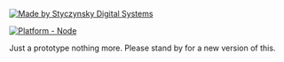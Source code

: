 [![Made by Styczynsky Digital Systems][badge sts]][link isis97]

[![Platform - Node][badge support node]][link isis97]

Just a prototype nothing more.
Please stand by for a new version of this.


[badge support node]: https://img.shields.io/badge/platform-node-green.svg?style=flat-square&logoWidth=20&logo=data%3Aimage%2Fpng%3Bbase64%2CiVBORw0KGgoAAAANSUhEUgAAAC8AAAAyCAYAAADMb4LpAAAABmJLR0QA%2FwD%2FAP%2BgvaeTAAAACXBIWXMAAA7DAAAOwwHHb6hkAAAAB3RJTUUH4AgTDxIs6TxZnwAAATRJREFUaN7t2q0OwjAQB%2FC2FoPEgMMgMaAxPAcJCYo3ICEzvAGG8A4ERULIJAZDCDMLFkGCw3MoBITB%2BnHrFv59gO1319st6VUSkSjqUlwPDkJFQahYMyNdZz4JPO7cZW7xabPsMgjrsomva63yCEJFm9OEvGfetqZtd8EIv4iGdLhMndWuaRDaeK4OMmgdRaXUkCx47rZnsgs%2F8VmhTYJI7DbRZUm%2B4M%2BkreIRaWfeJ1pnF17weUP%2FCkKJAi%2FggQceeOCBBx544IEHHnjggQce%2BH%2FBc4xeXK1PtsSD1rycnn1LaKFPiVOdz59ve5rvmpmgu%2FWZaFf7qcpXazLCvQu635zRTMp1EJnNpFwGYdvdlK%2BXu2jLhZ6AZ3b3oNfcilq57fQnKDmurLwHwPXnlrhv42k9AGprq6tU7LX3AAAAAElFTkSuQmCC

[badge sts]: https://img.shields.io/badge/-styczynsky_digital_systems-blue.svg?style=flat-square&logoWidth=20&logo=data%3Aimage%2Fpng%3Bbase64%2CiVBORw0KGgoAAAANSUhEUgAAABYAAAAXCAYAAAAP6L%2BeAAAABmJLR0QA%2FwD%2FAP%2BgvaeTAAAACXBIWXMAAA7DAAAOwwHHb6hkAAAAB3RJTUUH4AgSEh0nVTTLngAAAB1pVFh0Q29tbWVudAAAAAAAQ3JlYXRlZCB3aXRoIEdJTVBkLmUHAAAAm0lEQVQ4y2Pc%2Bkz2PwMNAAs2wVMzk4jSbJY%2BD6ccEwONACMsKIh1JSEgbXKeQdr4PO1cPPQMZiGkoC7bkCQD7%2Fx7znDn35AOClK9PEJSBbNYAJz999UGrOLocsM0KHB5EZ%2FXPxiVMDAwMDD8SP3DwJA6kFka5hJCQOBcDwMDAwPDm3%2FbGBj%2BbR8tNrFUTbiAB8tknHI7%2FuTilAMA9aAwA8miDpgAAAAASUVORK5CYII%3D

[link isis97]: https://github.com/isis97/
